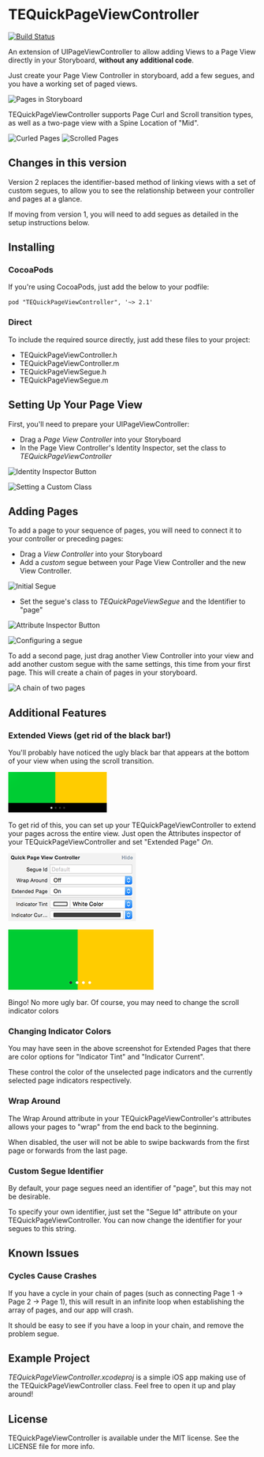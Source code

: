 # TEQuickPageViewController

[![Build Status](https://travis-ci.org/theothertomelliott/TEQuickPageViewController.svg?branch=2.1.1)](https://travis-ci.org/theothertomelliott/TEQuickPageViewController)

An extension of UIPageViewController to allow adding Views to a Page View directly in your Storyboard, **without any additional code**.

Just create your Page View Controller in storyboard, add a few segues, and you have a working set of paged views.

![Pages in Storyboard](Screenshots/storyboard-example.png)

TEQuickPageViewController supports Page Curl and Scroll transition types, as well as a two-page view with a Spine Location of "Mid".

![Curled Pages](Screenshots/curl-example.png)
![Scrolled Pages](Screenshots/scroll-example.png)

## Changes in this version

Version 2 replaces the identifier-based method of linking views with a set of custom segues, to allow you to see the relationship between your controller and pages at a glance.

If moving from version 1, you will need to add segues as detailed in the setup instructions below.

## Installing

### CocoaPods

If you're using CocoaPods, just add the below to your podfile:

    pod "TEQuickPageViewController", '~> 2.1'

### Direct

To include the required source directly, just add these files to your project:

* TEQuickPageViewController.h
* TEQuickPageViewController.m
* TEQuickPageViewSegue.h
* TEQuickPageViewSegue.m

## Setting Up Your Page View

First, you'll need to prepare your UIPageViewController:

* Drag a *Page View Controller* into your Storyboard
* In the Page View Controller's Identity Inspector, set the class to *TEQuickPageViewController*

![Identity Inspector Button](Screenshots/identityinspector.png)

![Setting a Custom Class](Screenshots/2-setclass.png)

## Adding Pages

To add a page to your sequence of pages, you will need to connect it to your controller or preceding pages:

* Drag a *View Controller* into your Storyboard
* Add a *custom* segue between your Page View Controller and the new View Controller.

![Initial Segue](Screenshots/customsegue1.png)

* Set the segue's class to *TEQuickPageViewSegue* and the Identifier to "page"

![Attribute Inspector Button](Screenshots/3-attributeinspector.png)

![Configuring a segue](Screenshots/page-storyboard.png)

To add a second page, just drag another View Controller into your view and add another custom segue with the same settings, this time from your first page. This will create a chain of pages in your storyboard.

![A chain of two pages](Screenshots/twopagechain.png)

## Additional Features

### Extended Views (get rid of the black bar!)

You'll probably have noticed the ugly black bar that appears at the bottom of your view when using the scroll transition.

![The Ugly Black Bar](Screenshots/uglybar.png)

To get rid of this, you can set up your TEQuickPageViewController to extend your pages across the entire view. Just open the Attributes inspector of your TEQuickPageViewController and set "Extended Page" *On*.

![The Ugly Black Bar](Screenshots/extendedpage.png)

![The Ugly Black Bar](Screenshots/nouglybar.png)

Bingo! No more ugly bar. Of course, you may need to change the scroll indicator colors

### Changing Indicator Colors

You may have seen in the above screenshot for Extended Pages that there are color options for "Indicator Tint" and "Indicator Current".

These control the color of the unselected page indicators and the currently selected page indicators respectively.

### Wrap Around

The Wrap Around attribute in your TEQuickPageViewController's attributes allows your pages to "wrap" from the end back to the beginning.

When disabled, the user will not be able to swipe backwards from the first page or forwards from the last page.

### Custom Segue Identifier

By default, your page segues need an identifier of "page", but this may not be desirable.

To specify your own identifier, just set the "Segue Id" attribute on your TEQuickPageViewController. You can now change the identifier for your segues to this string.

## Known Issues

### Cycles Cause Crashes

If you have a cycle in your chain of pages (such as connecting Page 1 -> Page 2 -> Page 1), this will result in an infinite loop when establishing the array of pages, and our app will crash.

It should be easy to see if you have a loop in your chain, and remove the problem segue.

## Example Project

*TEQuickPageViewController.xcodeproj* is a simple iOS app making use of the TEQuickPageViewController class. Feel free to open it up and play around!

## License

TEQuickPageViewController is available under the MIT license. See the LICENSE file for more info.
